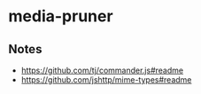 # media-pruner

## Notes

* https://github.com/tj/commander.js#readme
* https://github.com/jshttp/mime-types#readme
